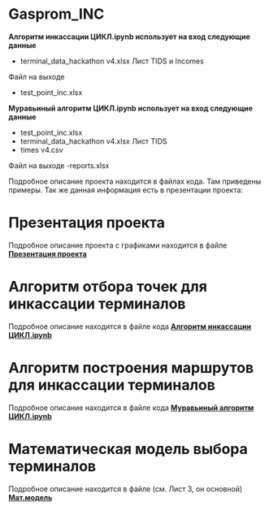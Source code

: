 # Gasprom_INC

**Алгоритм инкассации ЦИКЛ.ipynb использует на вход следующие данные**
- terminal_data_hackathon v4.xlsx Лист TIDS и Incomes

Файл на выходе
- test_point_inc.xlsx

**Муравьиный алгоритм ЦИКЛ.ipynb использует на вход следующие данные**
- test_point_inc.xlsx
- terminal_data_hackathon v4.xlsx Лист TIDS
- times v4.csv

Файл на выходе
-reports.xlsx

Подробное описание проекта находится в файлах кода. Там приведены примеры. Так же данная информация есть в презентации проекта:

# **Презентация проекта**
Подробное описание проекта с графиками находится в файле **[Презентация проекта](https://disk.yandex.ru/d/bYLIZLT4Xolp1A)**

# **Алгоритм отбора точек для инкассации терминалов**
Подробное описание находится в файле кода **[Алгоритм инкассации ЦИКЛ.ipynb](https://github.com/Matveycho/Gasprom_INC/blob/main/Алгоритм%20инкассации%20ЦИКЛ.ipynb)**

# **Алгоритм построения маршрутов для инкассации терминалов**
Подробное описание находится в файле кода **[Муравьиный алгоритм ЦИКЛ.ipynb](https://github.com/Matveycho/Gasprom_INC/blob/main/Муравьиный%20алгоритм%20ЦИКЛ.ipynb)**

# **Математическая модель выбора терминалов**
Подробное описание находится в файле (см. Лист 3, он основной) **[Мат.модель](https://disk.yandex.ru/i/v8WRXUMrGTG-zw)**



